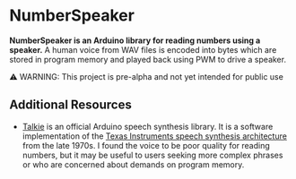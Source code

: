 # NumberSpeaker

**NumberSpeaker is an Arduino library for reading numbers using a speaker.** A human voice from WAV files is encoded into bytes which are stored in program memory and played back using PWM to drive a speaker.

⚠️ WARNING: This project is pre-alpha and not yet intended for public use

## Additional Resources

* [Talkie](https://www.arduino.cc/reference/en/libraries/talkie/) is an official Arduino speech synthesis library. It is a software implementation of the [Texas Instruments speech synthesis architecture](https://en.wikipedia.org/wiki/Texas_Instruments_LPC_Speech_Chips) from the late 1970s. I found the voice to be poor quality for reading numbers, but it may be useful to users seeking more complex phrases or who are concerned about demands on program memory.